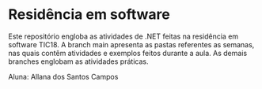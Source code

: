 # Residência em software 

Este repositório engloba as atividades de .NET feitas na residência em software TIC18.
A branch main apresenta as pastas referentes as semanas, nas quais contêm atividades e exemplos feitos durante a aula.
As demais branches englobam as atividades práticas.

Aluna: Allana dos Santos Campos
